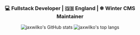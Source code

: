 <div align="center">
  <h3>💻 Fullstack Developer | 🇬🇧 England | ❄ Winter CMS Maintainer</h3>
</div>

<div align="center">

![jaxwilko's GitHub stats](https://github-readme-stats.vercel.app/api?username=jaxwilko&count_private=true&hide_border=true&bg_color=0c1117&show_icons=true&theme=material-palenight) ![jaxwilko's top langs](https://github-readme-stats.vercel.app/api/top-langs/?username=jaxwilko&langs_count=8&hide_border=true&bg_color=0c1117&theme=material-palenight&layout=compact)
 
</div>
